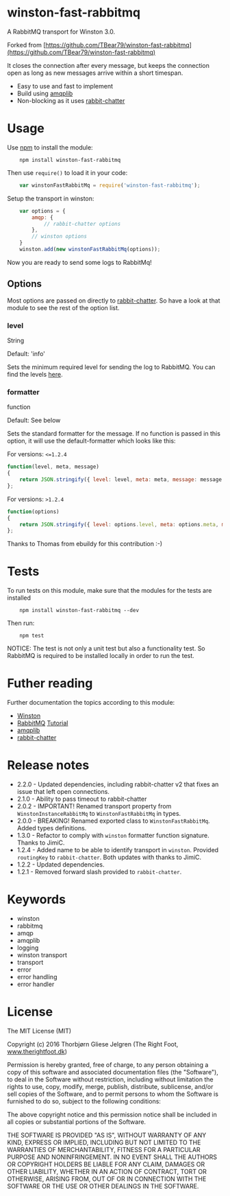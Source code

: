 # winston-fast-rabbitmq

A RabbitMQ transport for Winston 3.0.

Forked from [https://github.com/TBear79/winston-fast-rabbitmq](https://github.com/TBear79/winston-fast-rabbitmq)

It closes the connection after every message, but keeps the connection open as long as new messages arrive within a short timespan.

* Easy to use and fast to implement
* Build using [amqplib](https://www.npmjs.com/package/amqplib)
* Non-blocking as it uses [rabbit-chatter](https://www.npmjs.com/package/rabbit-chatter)

# Usage

Use [npm](https://www.npmjs.com/) to install the module:

```
	npm install winston-fast-rabbitmq
```

Then use `require()` to load it in your code:

```javascript
	var winstonFastRabbitMq = require('winston-fast-rabbitmq');
```

Setup the transport in winston:

```javascript
    var options = {
        amqp: {
            // rabbit-chatter options
        },
        // winston options
    }
	winston.add(new winstonFastRabbitMq(options));
```

Now you are ready to send some logs to RabbitMq!

## Options

Most options are passed on directly to [rabbit-chatter](https://www.npmjs.com/package/rabbit-chatter). So have a look at that module to see the rest of the option list.

### level

String

Default: 'info'

Sets the minimum required level for sending the log to RabbitMQ. You can find the levels [here](https://www.npmjs.com/package/winston#logging-levels).

### formatter

function

Default: See below

Sets the standard formatter for the message. If no function is passed in this option, it will use the default-formatter which looks like this:

For versions: `<=1.2.4`
```javascript
function(level, meta, message)
{
    return JSON.stringify({ level: level, meta: meta, message: message  });
};
```

For versions: `>1.2.4`
```javascript
function(options)
{
    return JSON.stringify({ level: options.level, meta: options.meta, message: options.message  });
};
```
Thanks to Thomas from ebuildy for this contribution :-)


# Tests

To run tests on this module, make sure that the modules for the tests are installed

```
	npm install winston-fast-rabbitmq --dev
```

Then run:

```
	npm test
```

NOTICE: The test is not only a unit test but also a functionality test. So RabbitMQ is required to be installed locally in order to run the test.

# Futher reading

Further documentation the topics according to this module:

* [Winston](https://www.npmjs.com/package/winston)
* [RabbitMQ](https://www.rabbitmq.com/documentation.html) [Tutorial](https://www.rabbitmq.com/getstarted.html)
* [amqplib](https://www.npmjs.com/package/amqplib)
* [rabbit-chatter](https://www.npmjs.com/package/rabbit-chatter)

# Release notes

* 2.2.0 - Updated dependencies, including rabbit-chatter v2 that fixes an issue that left open connections.
* 2.1.0 - Ability to pass timeout to rabbit-chatter
* 2.0.2 - IMPORTANT! Renamed transport property from `WinstonInstanceRabbitMq` to `WinstonFastRabbitMq` in types.
* 2.0.0 - BREAKING! Renamed exported class to `WinstonFastRabbitMq`. Added types definitions.
* 1.3.0 - Refactor to comply with `winston` formatter function signature. Thanks to JimiC.
* 1.2.4 - Added name to be able to identify transport in `winston`. Provided `routingKey` to `rabbit-chatter`. Both updates with thanks to JimiC.
* 1.2.2 - Updated dependencies.
* 1.2.1 - Removed forward slash provided to `rabbit-chatter`.

# Keywords

* winston
* rabbitmq
* amqp
* amqplib
* logging
* winston transport
* transport
* error
* error handling
* error handler

# License

The MIT License (MIT)

Copyright (c) 2016 Thorbjørn Gliese Jelgren (The Right Foot, www.therightfoot.dk)

Permission is hereby granted, free of charge, to any person obtaining a copy
of this software and associated documentation files (the "Software"), to deal
in the Software without restriction, including without limitation the rights
to use, copy, modify, merge, publish, distribute, sublicense, and/or sell
copies of the Software, and to permit persons to whom the Software is
furnished to do so, subject to the following conditions:

The above copyright notice and this permission notice shall be included in all
copies or substantial portions of the Software.

THE SOFTWARE IS PROVIDED "AS IS", WITHOUT WARRANTY OF ANY KIND, EXPRESS OR
IMPLIED, INCLUDING BUT NOT LIMITED TO THE WARRANTIES OF MERCHANTABILITY,
FITNESS FOR A PARTICULAR PURPOSE AND NONINFRINGEMENT. IN NO EVENT SHALL THE
AUTHORS OR COPYRIGHT HOLDERS BE LIABLE FOR ANY CLAIM, DAMAGES OR OTHER
LIABILITY, WHETHER IN AN ACTION OF CONTRACT, TORT OR OTHERWISE, ARISING FROM,
OUT OF OR IN CONNECTION WITH THE SOFTWARE OR THE USE OR OTHER DEALINGS IN THE
SOFTWARE.

